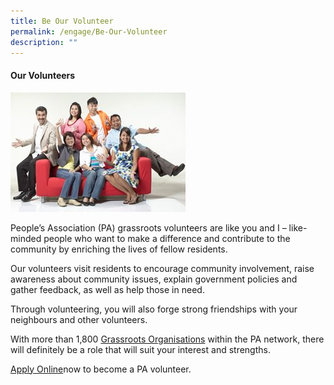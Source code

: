 ```yaml
---
title: Be Our Volunteer
permalink: /engage/Be-Our-Volunteer
description: ""
---
```

#### Our Volunteers

![](/images/our-volunteers_compressed.jpg)
 
People’s Association (PA) grassroots volunteers are like you and I – like-minded people who want to make a difference and contribute to the community by enriching the lives of fellow residents.

Our volunteers visit residents to encourage community involvement, raise awareness about community issues, explain government policies and gather feedback, as well as help those in need.

Through volunteering, you will also forge strong friendships with your neighbours and other volunteers.

With more than 1,800 [Grassroots Organisations](/our-network/Grassroots-Organisations/Grassroots-Organisations) within the PA network, there will definitely be a role that will suit your interest and strengths.

[Apply Online](https://www.grassrootsconnect.pa.gov.sg/VolunteerRegistration.aspx)now to become a PA volunteer.